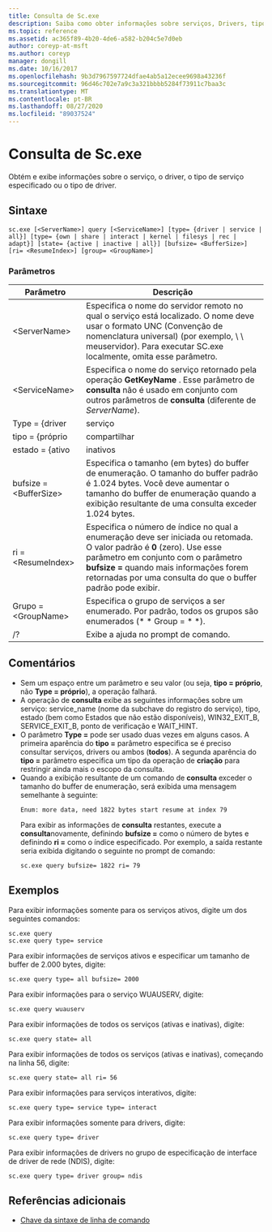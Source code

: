```yaml
---
title: Consulta de Sc.exe
description: Saiba como obter informações sobre serviços, Drivers, tipos de serviços ou tipos de drivers usando o utilitário de sc.exe
ms.topic: reference
ms.assetid: ac365f89-4b20-4de6-a582-b204c5e7d0eb
author: coreyp-at-msft
ms.author: coreyp
manager: dongill
ms.date: 10/16/2017
ms.openlocfilehash: 9b3d7967597724dfae4ab5a12ecee9698a43236f
ms.sourcegitcommit: 96d46c702e7a9c3a321bbbb5284f73911c7baa3c
ms.translationtype: MT
ms.contentlocale: pt-BR
ms.lasthandoff: 08/27/2020
ms.locfileid: "89037524"
---
```

# <a name="scexe-query"></a>Consulta de Sc.exe

Obtém e exibe informações sobre o serviço, o driver, o tipo de serviço especificado ou o tipo de driver.

## <a name="syntax"></a>Sintaxe

```
sc.exe [<ServerName>] query [<ServiceName>] [type= {driver | service | all}] [type= {own | share | interact | kernel | filesys | rec | adapt}] [state= {active | inactive | all}] [bufsize= <BufferSize>] [ri= <ResumeIndex>] [group= <GroupName>]
```

### <a name="parameters"></a>Parâmetros

|       Parâmetro        |                                                                                                                          Descrição                                                                                                                          |
|------------------------|---------------------------------------------------------------------------------------------------------------------------------------------------------------------------------------------------------------------------------------------------------------|
|     \<ServerName>      |                       Especifica o nome do servidor remoto no qual o serviço está localizado. O nome deve usar o formato UNC (Convenção de nomenclatura universal) (por exemplo, \\ \\ meuservidor). Para executar SC.exe localmente, omita esse parâmetro.                        |
|     \<ServiceName>     |                                      Especifica o nome do serviço retornado pela operação **GetKeyName** . Esse parâmetro de **consulta** não é usado em conjunto com outros parâmetros de **consulta** (diferente de *ServerName*).                                      |
|     Type = {driver      |                                                                                                                            serviço                                                                                                                            |
|       tipo = {próprio       |                                                                                                                             compartilhar                                                                                                                             |
|     estado = {ativo     |                                                                                                                           inativos                                                                                                                            |
| bufsize = \<BufferSize> |                     Especifica o tamanho (em bytes) do buffer de enumeração. O tamanho do buffer padrão é 1.024 bytes. Você deve aumentar o tamanho do buffer de enumeração quando a exibição resultante de uma consulta exceder 1.024 bytes.                      |
|   ri = \<ResumeIndex>   | Especifica o número de índice no qual a enumeração deve ser iniciada ou retomada. O valor padrão é **0** (zero). Use esse parâmetro em conjunto com o parâmetro **bufsize =** quando mais informações forem retornadas por uma consulta do que o buffer padrão pode exibir. |
|  Grupo = \<GroupName>   |                                                                             Especifica o grupo de serviços a ser enumerado. Por padrão, todos os grupos são enumerados (* * Group = * *).                                                                              |
|           /?           |                                                                                                             Exibe a ajuda no prompt de comando.                                                                                                              |

## <a name="remarks"></a>Comentários

- Sem um espaço entre um parâmetro e seu valor (ou seja, **tipo = próprio**, não **Type = próprio**), a operação falhará.
- A operação de **consulta** exibe as seguintes informações sobre um serviço: service_name (nome da subchave do registro do serviço), tipo, estado (bem como Estados que não estão disponíveis), WIN32_EXIT_B, SERVICE_EXIT_B, ponto de verificação e WAIT_HINT.
- O parâmetro **Type =** pode ser usado duas vezes em alguns casos. A primeira aparência do **tipo =** parâmetro especifica se é preciso consultar serviços, drivers ou ambos (**todos**). A segunda aparência do **tipo =** parâmetro especifica um tipo da operação de **criação** para restringir ainda mais o escopo da consulta.
- Quando a exibição resultante de um comando de **consulta** exceder o tamanho do buffer de enumeração, será exibida uma mensagem semelhante à seguinte:
  ```
  Enum: more data, need 1822 bytes start resume at index 79
  ```
  Para exibir as informações de **consulta** restantes, execute a **consulta**novamente, definindo **bufsize =** como o número de bytes e definindo **ri =** como o índice especificado. Por exemplo, a saída restante seria exibida digitando o seguinte no prompt de comando:
  ```
  sc.exe query bufsize= 1822 ri= 79
  ```

## <a name="examples"></a>Exemplos

Para exibir informações somente para os serviços ativos, digite um dos seguintes comandos:
```
sc.exe query
sc.exe query type= service
```
Para exibir informações de serviços ativos e especificar um tamanho de buffer de 2.000 bytes, digite:
```
sc.exe query type= all bufsize= 2000
```
Para exibir informações para o serviço WUAUSERV, digite:
```
sc.exe query wuauserv
```
Para exibir informações de todos os serviços (ativas e inativas), digite:
```
sc.exe query state= all
```
Para exibir informações de todos os serviços (ativas e inativas), começando na linha 56, digite:
```
sc.exe query state= all ri= 56
```
Para exibir informações para serviços interativos, digite:
```
sc.exe query type= service type= interact
```
Para exibir informações somente para drivers, digite:
```
sc.exe query type= driver
```
Para exibir informações de drivers no grupo de especificação de interface de driver de rede (NDIS), digite:
```
sc.exe query type= driver group= ndis
```

## <a name="additional-references"></a>Referências adicionais

- [Chave da sintaxe de linha de comando](command-line-syntax-key.md)
